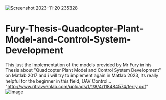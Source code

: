 ![Screenshot 2023-11-20 235328](https://github.com/faycalon/Fury-Thesis-Quadcopter-Plant-Model-and-Control-System-Development/assets/105249849/455429ab-d39e-4923-ad2b-7d131b18248d)
# Fury-Thesis-Quadcopter-Plant-Model-and-Control-System-Development
This just the Implementation of the models provided by Mr Fury in his Thesis about "Quadcopter Plant Model and Control System Development" on Matlab 2017 and i will try to implement again in Matlab 2023, its really helpful for the beginner in this field, UAV Control...
"http://www.ritravvenlab.com/uploads/1/1/8/4/118484574/ferry.pdf"
![image](https://github.com/faycalon/Fury-Thesis-Quadcopter-Plant-Model-and-Control-System-Development/assets/105249849/75cfa897-56bb-42e6-981c-367b16bb9fb3)
